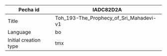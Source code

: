 |Pecha id | IADC82D2A
| --- | --- 
|Title | Toh_193-The_Prophecy_of_Sri_Mahadevi-v1 
|Language | bo
|Initial creation type | tmx